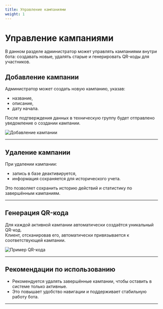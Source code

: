 ```yaml
---
title: Управление кампаниями
weight: 1
---
```


# Управление кампаниями

В данном разделе администратор может управлять кампаниями внутри бота: создавать новые, удалять старые и генерировать QR-коды для участников.

## Добавление кампании

Администратор может создать новую кампанию, указав:
- название,
- описание,
- дату начала.

После подтверждения данных в техническую группу будет отправлено уведомление о создании кампании.

![Добавление кампании](/skorodum_bot_doc/images/campaigns_pics/5.png)

---

## Удаление кампании

При удалении кампании:
- запись в базе деактивируется,
- информация сохраняется для исторического учета.

Это позволяет сохранить историю действий и статистику по завершённым кампаниям.

---

## Генерация QR-кода

Для каждой активной кампании автоматически создаётся уникальный QR-код.  
Клиент, отсканировав его, автоматически привязывается к соответствующей кампании.

![Пример QR-кода](/skorodum_bot_doc/images/campaigns_pics/+1.png)

---

## Рекомендации по использованию

- Рекомендуется удалять завершённые кампании, чтобы оставить в системе только активные.
- Это повышает удобство навигации и поддерживает стабильную работу бота.

---

